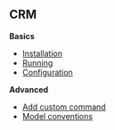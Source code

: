 
## CRM

**Basics**
- [Installation](docs/Installation.md)
- [Running](docs/Running.md)
- [Configuration](docs/Configuration.md)


**Advanced**
- [Add custom command](docs/AddCommand.md)
- [Model conventions](docs/ModelConventions.md)